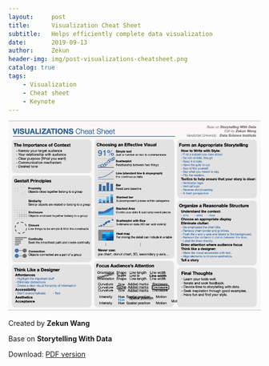```yaml
---
layout:     post
title:      Visualization Cheat Sheet
subtitle:   Helps efficiently complete data visualization
date:       2019-09-13
author:     Zekun
header-img: img/post-visualizations-cheatsheet.png
catalog: true
tags:
    - Visualization
    - Cheat sheet
    - Keynote
---
```


![Visualization cheat sheet](https://github.com/waittim/waittim.github.io/raw/master/gallery/visual-cheetsheet.png "Visualization cheat sheet")

Created by **Zekun Wang**

Base on **Storytelling With Data**

Download: [PDF version](https://github.com/waittim/waittim.github.io/raw/master/gallery/Visualizations%20cheatsheet.pdf)
